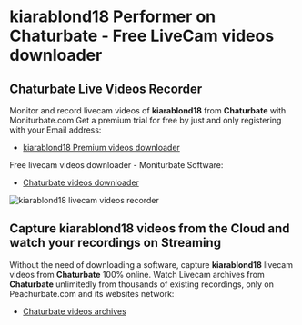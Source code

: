 # kiarablond18 Performer on Chaturbate - Free LiveCam videos downloader

## Chaturbate Live Videos Recorder

Monitor and record livecam videos of **kiarablond18** from **Chaturbate** with Moniturbate.com
Get a premium trial for free by just and only registering with your Email address:
* [kiarablond18 Premium videos downloader](https://moniturbate.com/request-demo-licence-key.html)

Free livecam videos downloader - Moniturbate Software:
* [Chaturbate videos downloader](https://moniturbate.com/moniturbate-download-software.html)

![kiarablond18 livecam videos recorder](https://peachurnet.com/templates/moniturbate-software.png)


## Capture kiarablond18 videos from the Cloud and watch your recordings on Streaming

Without the need of downloading a software, capture **kiarablond18** livecam videos from **Chaturbate** 100% online.
Watch Livecam archives from **Chaturbate** unlimitedly from thousands of existing recordings, only on Peachurbate.com and its websites network:
* [Chaturbate videos archives](https://peachurnet.com/)